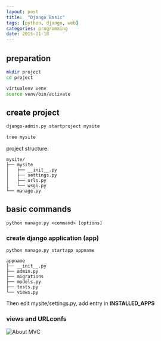 ```yaml
---
layout: post
title:  "Django Basic"
tags: [python, django, web]
categories: programming
date: 2015-11-18
---
```



<!-- Django Basics
===== -->

## preparation

``` bash
mkdir project
cd project

virtualenv venv
source venv/bin/activate
```

## create project
```bash
django-admin.py startproject mysite

tree mysite
```

project structure:

```
mysite/
├── mysite
│   ├── __init__.py
│   ├── settings.py
│   ├── urls.py
│   └── wsgi.py
└── manage.py
```

## basic commands

`python manage.py <command> [options]`

### create django application (app)

`python manage.py startapp appname`

```
appname
├── __init__.py
├── admin.py
├── migrations
├── models.py
├── tests.py
└── views.py
```

Then edit mysite/settings.py, add entry in **INSTALLED_APPS**

### views and URLconfs

![About MVC](/images/djangoBasic_url-dispatch.png)
